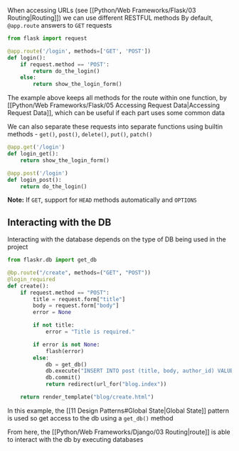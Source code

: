 When accessing URLs (see [[Python/Web Frameworks/Flask/03 Routing|Routing]]) we can use different RESTFUL methods
By default,  `@app.route` answers to `GET` requests
```python
from flask import request

@app.route('/login', methods=['GET', 'POST'])
def login():
    if request.method == 'POST':
        return do_the_login()
    else:
        return show_the_login_form()
```
The example above keeps all methods for the route within one function, by [[Python/Web Frameworks/Flask/05 Accessing Request Data|Accessing Request Data]], which can be useful if each part uses some common data

We can also separate these requests into separate functions using builtin methods
	- `get()`, `post()`, `delete()`, `put()`, `patch()` 
```python
@app.get('/login')
def login_get():
    return show_the_login_form()

@app.post('/login')
def login_post():
    return do_the_login()
```
**Note:** If `GET`, support for `HEAD` methods automatically and `OPTIONS`

## Interacting with the DB

Interacting with the database depends on the type of DB being used in the project
```python
from flaskr.db import get_db

@bp.route("/create", methods=("GET", "POST"))
@login_required
def create():
    if request.method == "POST":
        title = request.form["title"]
        body = request.form["body"]
        error = None

        if not title:
            error = "Title is required."

        if error is not None:
            flash(error)
        else:
            db = get_db()
            db.execute("INSERT INTO post (title, body, author_id) VALUES (?, ?, ?)", (title, body, g.user["id"]))
            db.commit()
            return redirect(url_for("blog.index"))

    return render_template("blog/create.html")
```
In this example, the [[11 Design Patterns#Global State|Global State]] pattern is used so get access to the db using a `get_db()` method

From here, the [[Python/Web Frameworks/Django/03 Routing|route]] is able to interact with the db by executing databases